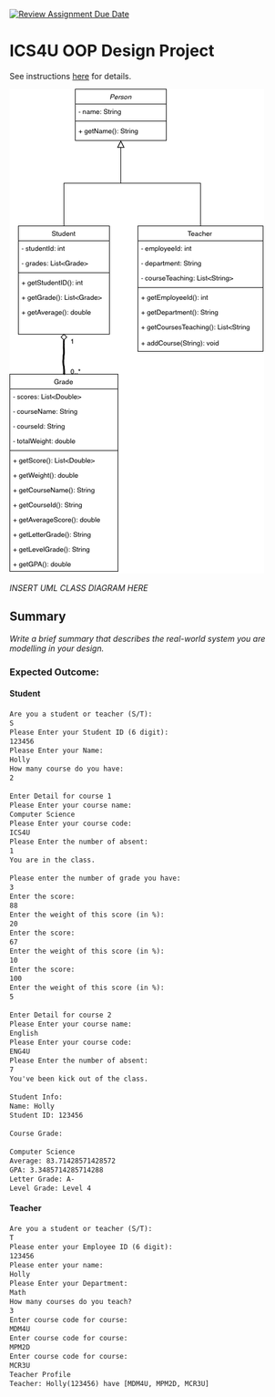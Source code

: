 [![Review Assignment Due Date](https://classroom.github.com/assets/deadline-readme-button-22041afd0340ce965d47ae6ef1cefeee28c7c493a6346c4f15d667ab976d596c.svg)](https://classroom.github.com/a/LXtbW2-T)
# ICS4U OOP Design Project

See instructions [here](INSTRUCTIONS.md) for details.


![UML Class Diagram](/2.14UML.drawio.png)


*INSERT UML CLASS DIAGRAM HERE*  

## Summary
*Write a brief summary that describes the real-world system you are modelling in your design.*

### Expected Outcome:
#### Student
```
Are you a student or teacher (S/T): 
S
Please Enter your Student ID (6 digit): 
123456
Please Enter your Name: 
Holly
How many course do you have: 
2

Enter Detail for course 1
Please Enter your course name: 
Computer Science
Please Enter your course code: 
ICS4U
Please Enter the number of absent: 
1
You are in the class.

Please enter the number of grade you have:
3
Enter the score: 
88
Enter the weight of this score (in %): 
20
Enter the score: 
67
Enter the weight of this score (in %): 
10
Enter the score: 
100
Enter the weight of this score (in %): 
5

Enter Detail for course 2
Please Enter your course name:
English
Please Enter your course code: 
ENG4U
Please Enter the number of absent: 
7
You've been kick out of the class.

Student Info:
Name: Holly
Student ID: 123456

Course Grade:

Computer Science
Average: 83.71428571428572
GPA: 3.3485714285714288
Letter Grade: A-
Level Grade: Level 4
```

#### Teacher

```
Are you a student or teacher (S/T): 
T
Please enter your Employee ID (6 digit): 
123456
Please enter your name: 
Holly
Please Enter your Department: 
Math
How many courses do you teach? 
3              
Enter course code for course: 
MDM4U
Enter course code for course: 
MPM2D 
Enter course code for course: 
MCR3U
Teacher Profile
Teacher: Holly(123456) have [MDM4U, MPM2D, MCR3U]
```

